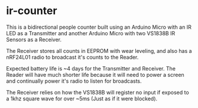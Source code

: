 # ir-counter
This is a bidirectional people counter built using an Arduino Micro with an IR LED as a Transmitter and another Arduino Micro with two VS1838B IR Sensors as a Receiver.

The Receiver stores all counts in EEPROM with wear leveling, and also has a nRF24L01 radio to broadcast it's counts to the Reader.

Expected battery life is ~4 days for the Transmitter and Receiver.  The Reader will have much shorter life because it will need to power a screen and continually power it's radio to listen for broadcasts.

The Receiver relies on how the VS1838B will register no input if exposed to a 1khz square wave for over ~5ms (Just as if it were blocked).